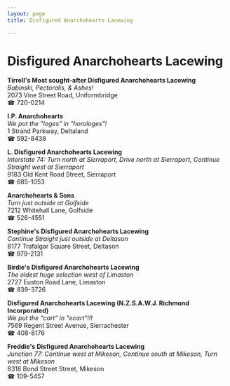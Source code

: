 ```yaml
---
layout: page 
title: Disfigured Anarchohearts Lacewing

---
```



# Disfigured Anarchohearts Lacewing


 **Tirrell's Most sought-after Disfigured Anarchohearts Lacewing**  
_Babinski, Pectoralis, & Ashes!_  
2073 Vine Street Road, Uniformbridge  
☎ 720-0214

**I.P. Anarchohearts**  
_We put the "loges" in "horologes"!_  
1 Strand Parkway, Deltaland  
☎ 592-8438

**L. Disfigured Anarchohearts Lacewing**  
_Interstate 74: Turn north at Sierraport, Drive north at Sierraport, Continue Straight west at Sierraport_  
9183 Old Kent Road Street, Sierraport  
☎ 685-1053

**Anarchohearts & Sons**  
_Turn just outside at Golfside_  
7212 Whitehall Lane, Golfside  
☎ 526-4551

**Stephine's Disfigured Anarchohearts Lacewing**  
_Continue Straight just outside at Deltason_  
8177 Trafalgar Square Street, Deltason  
☎ 979-2131

**Birdie's Disfigured Anarchohearts Lacewing**  
_The oldest huge selection west of Limaston_  
2727 Euston Road Lane, Limaston  
☎ 839-3726

**Disfigured Anarchohearts Lacewing (N.Z.S.A.W.J. Richmond Incorporated)**  
_We put the "cart" in "ecart"!!!_  
7569 Regent Street Avenue, Sierrachester  
☎ 408-8176

**Freddie's Disfigured Anarchohearts Lacewing**  
_Junction 77: Continue west at Mikeson, Continue south at Mikeson, Turn west at Mikeson_  
8316 Bond Street Street, Mikeson  
☎ 109-5457

